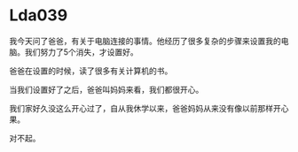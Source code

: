# Lda039

我今天问了爸爸，有关于电脑连接的事情。他经历了很多复杂的步骤来设置我的电脑。我们努力了5个消失，才设置好。



爸爸在设置的时候，读了很多有关计算机的书。



当我们设置好了之后，爸爸叫妈妈来看，我们都很开心。



我们家好久没这么开心过了，自从我休学以来，爸爸妈妈从来没有像以前那样开心果。



对不起。